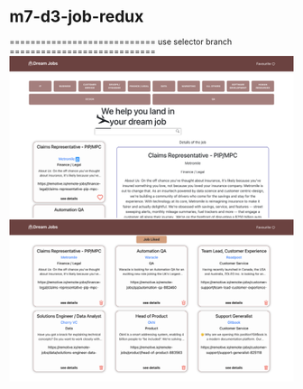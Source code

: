 # m7-d3-job-redux
 
 ============================ use selector branch ============================
<img src='./public/1.png'>
<img src='./public/2.png'>